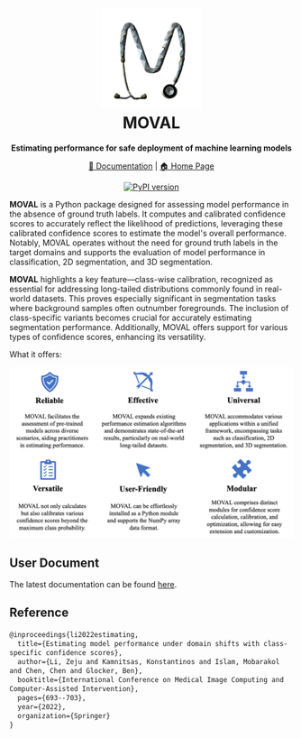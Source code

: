 <h1 align="center">
  <a href="https://zerojumpline.github.io/moval">
    <img src="https://github.com/ZerojumpLine/MOVAL/blob/main/docs/logo.png?raw=True" alt="Logo" width="180" height="180">
  </a>
  <br/>
  MOVAL
</h1>

<p align="center"><strong>Estimating performance for safe deployment of machine learning models</strong></p>


<div align="center">

[📖 Documentation](https://moval.readthedocs.io/en/latest/index.html) |
[🏠 Home Page](https://zerojumpline.github.io/moval)


[![PyPI version](https://badge.fury.io/py/moval.svg)](https://badge.fury.io/py/moval)


</div>



**MOVAL** is a Python package designed for assessing model performance in the absence of ground truth labels. It computes and calibrated confidence scores to accurately reflect the likelihood of predictions, leveraging these calibrated confidence scores to estimate the model's overall performance. Notably, MOVAL operates without the need for ground truth labels in the target domains and supports the evaluation of model performance in classification, 2D segmentation, and 3D segmentation.

**MOVAL** highlights a key feature—class-wise calibration, recognized as essential for addressing long-tailed distributions commonly found in real-world datasets. This proves especially significant in segmentation tasks where background samples often outnumber foregrounds. The inclusion of class-specific variants becomes crucial for accurately estimating segmentation performance. Additionally, MOVAL offers support for various types of confidence scores, enhancing its versatility.

What it offers:
<br/> <div align=center><img src="https://github.com/ZerojumpLine/MOVAL/blob/main/docs/software_features.png?raw=True" width="600px"/></div>

## User Document

The latest documentation can be found [here](https://moval.readthedocs.io/en/latest/index.html).

## Reference

```
@inproceedings{li2022estimating,
  title={Estimating model performance under domain shifts with class-specific confidence scores},
  author={Li, Zeju and Kamnitsas, Konstantinos and Islam, Mobarakol and Chen, Chen and Glocker, Ben},
  booktitle={International Conference on Medical Image Computing and Computer-Assisted Intervention},
  pages={693--703},
  year={2022},
  organization={Springer}
}
```